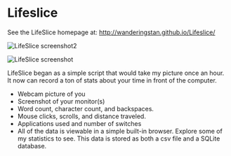 Lifeslice
=========

See the LifeSlice homepage at: http://wanderingstan.github.io/Lifeslice/

![LifeSlice screenshot2](http://wanderingstan.com/apps/lifeslice/images/Screenshot_3.png)

![LifeSlice screenshot](http://wanderingstan.com/wp-content/uploads/2012/04/lifeslice-screenshot.png)

LifeSlice began as a simple script that would take my picture once an hour. It now can record a ton of stats about your time in front of the computer.

* Webcam picture of you
* Screenshot of your monitor(s)
* Word count, character count, and backspaces.
* Mouse clicks, scrolls, and distance traveled.
* Applications used and number of switches
* All of the data is viewable in a simple built-in browser. Explore some of my statistics to see. This data is stored as both a csv file and a SQLite database.



